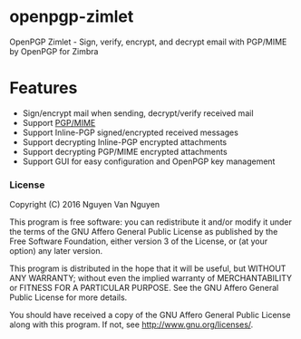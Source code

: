 # openpgp-zimlet
 OpenPGP Zimlet - Sign, verify, encrypt, and decrypt email with PGP/MIME by OpenPGP for Zimbra 

# Features
- Sign/encrypt mail when sending, decrypt/verify received mail
- Support [PGP/MIME](https://www.ietf.org/rfc/rfc3156.txt)
- Support Inline-PGP signed/encrypted received messages
- Support decrypting Inline-PGP encrypted attachments
- Support decrypting PGP/MIME encrypted attachments
- Support GUI for easy configuration and OpenPGP key management

### License

Copyright (C) 2016  Nguyen Van Nguyen

This program is free software: you can redistribute it and/or modify
it under the terms of the GNU Affero General Public License as
published by the Free Software Foundation, either version 3 of the
License, or (at your option) any later version.

This program is distributed in the hope that it will be useful,
but WITHOUT ANY WARRANTY; without even the implied warranty of
MERCHANTABILITY or FITNESS FOR A PARTICULAR PURPOSE.  See the
GNU Affero General Public License for more details.

You should have received a copy of the GNU Affero General Public License
along with this program.  If not, see <http://www.gnu.org/licenses/>.
